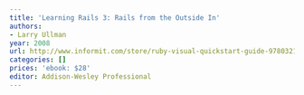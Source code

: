 ```yaml
---
title: 'Learning Rails 3: Rails from the Outside In'
authors:
- Larry Ullman
year: 2008
url: http://www.informit.com/store/ruby-visual-quickstart-guide-9780321602565
categories: []
prices: 'ebook: $28'
editor: Addison-Wesley Professional
---
```

